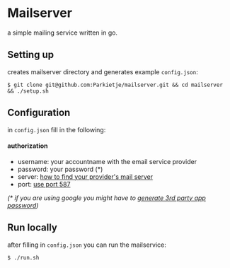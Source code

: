 # Mailserver
a simple mailing service written in go.

## Setting up
creates mailserver directory and generates example `config.json`:

`$ git clone git@github.com:Parkietje/mailserver.git && cd mailserver && ./setup.sh`

## Configuration
in `config.json` fill in the following:

#### authorization

- username: your accountname with the email service provider
- password: your password (*)
- server: [how to find your provider's mail server](https://serversmtp.com/what-is-my-smtp/)
- port: [use port 587](https://www.mailgun.com/blog/which-smtp-port-understanding-ports-25-465-587/)

_(* if you are using google you might have to [generate 3rd party app password](https://support.google.com/accounts/answer/185833))_

## Run locally
after filling in `config.json` you can run the mailservice:

`$ ./run.sh`
